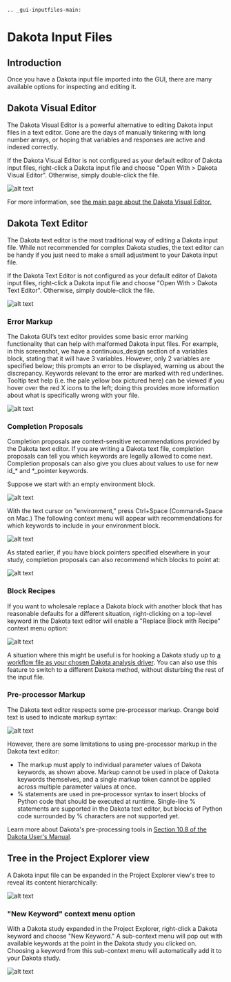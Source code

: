 ```{eval-rst}
.. _gui-inputfiles-main:
```

Dakota Input Files
==================

## Introduction

Once you have a Dakota input file imported into the GUI, there are many available options for inspecting and editing it.

## Dakota Visual Editor

The Dakota Visual Editor is a powerful alternative to editing Dakota input files in a text editor.  Gone are the days of manually tinkering with long number arrays, or hoping that variables and responses are active and indexed correctly.

If the Dakota Visual Editor is not configured as your default editor of Dakota input files, right-click a Dakota input file and choose "Open With > Dakota Visual Editor".  Otherwise, simply double-click the file.

![alt text](img/DakotaVisualEditor.png "Dakota Visual Editor")

For more information, see [the main page about the Dakota Visual Editor.](DakotaVisualEditor.html)

## Dakota Text Editor

The Dakota text editor is the most traditional way of editing a Dakota input file.  While not recommended for complex Dakota studies, the text editor can be handy if you just need to make a small adjustment to your Dakota input file.

If the Dakota Text Editor is not configured as your default editor of Dakota input files, right-click a Dakota input file and choose "Open With > Dakota Text Editor".  Otherwise, simply double-click the file.

![alt text](img/DakotaTextEditor.png "Dakota Text Editor")

### Error Markup

The Dakota GUI’s text editor provides some basic error marking functionality that can help with malformed Dakota input files.  For example, in this screenshot, we have a continuous_design section of a variables block, stating that it will have 3 variables.  However, only 2 variables are specified below; this prompts an error to be displayed, warning us about the discrepancy.  Keywords relevant to the error are marked with red underlines.  Tooltip text help (i.e. the pale yellow box pictured here) can be viewed if you hover over the red X icons to the left; doing this provides more information about what is specifically wrong with your file.

![alt text](img/DakotaStudyIntro_Editing_6.png "The text editor shows you error markup")

### Completion Proposals

Completion proposals are context-sensitive recommendations provided by the Dakota text editor.  If you are writing a Dakota text file, completion proposals can tell you which keywords are legally allowed to come next.  Completion proposals can also give you clues about values to use for new id_* and *_pointer keywords.

Suppose we start with an empty environment block.

![alt text](img/DakotaStudyIntro_Completion_1.png "environment")

With the text cursor on "environment," press Ctrl+Space (Command+Space on Mac.)  The following context menu will appear with recommendations for which keywords to include in your environment block.

![alt text](img/DakotaStudyIntro_Completion_2.png "So many keywords, so little time...")

As stated earlier, if you have block pointers specified elsewhere in your study, completion proposals can also recommend which blocks to point at:

![alt text](img/DakotaStudyIntro_Completion_3.png "Point me at the sky")

### Block Recipes

If you want to wholesale replace a Dakota block with another block that has reasonable defaults for a different situation, right-clicking on a top-level keyword in the Dakota text editor will enable a "Replace Block with Recipe" context menu option:

![alt text](img/BlockRecipe_1.png "Replace Block with Recipe")

A situation where this might be useful is for hooking a Dakota study up to [a workflow file as your chosen Dakota analysis driver](NextGenWorkflow.html#nested-workflow-tutorial).  You can also use this feature to switch to a different Dakota method, without disturbing the rest of the input file.

### Pre-processor Markup

The Dakota text editor respects some pre-processor markup.  Orange bold text is used to indicate markup syntax:

![alt text](img/DakotaTextEditor_Dprepro.png "Pre-processor markup in the text editor")

However, there are some limitations to using pre-processor markup in the Dakota text editor:

* The markup must apply to individual parameter values of Dakota keywords, as shown above.  Markup cannot be used in place of Dakota keywords themselves, and a single markup token cannot be applied across multiple parameter values at once.
* % statements are used in pre-processor syntax to insert blocks of Python code that should be executed at runtime.  Single-line % statements are supported in the Dakota text editor, but blocks of Python code surrounded by % characters are not supported yet.

Learn more about Dakota's pre-processing tools in [Section 10.8 of the Dakota User's Manual](https://dakota.sandia.gov/content/manuals). 

## Tree in the Project Explorer view

A Dakota input file can be expanded in the Project Explorer view's tree to reveal its content hierarchically:

![alt text](img/DakotaStudyIntro_Editing_1.png "An hierarchical view of a Dakota input file")

### "New Keyword" context menu option

With a Dakota study expanded in the Project Explorer, right-click a Dakota keyword and choose "New Keyword."  A sub-context menu will pop out with available keywords at the point in the Dakota study you clicked on.  Choosing a keyword from this sub-context menu will automatically add it to your Dakota study.

![alt text](img/DakotaStudyIntro_NewKeywordMenu_1.png "New Keyword submenu")